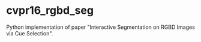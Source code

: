 # cvpr16_rgbd_seg
Python implementation of paper "Interactive Segmentation on RGBD Images via Cue Selection".
